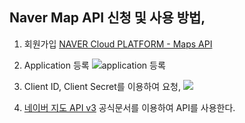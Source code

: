 ## Naver Map API 신청 및 사용 방법,

1. 회원가입
[NAVER Cloud PLATFORM - Maps API](https://www.ncloud.com/product/applicationService/maps)

2. Application 등록
![application 등록](https://velog.velcdn.com/images/kaydennna92/post/b382f149-9422-49c2-8353-e4d75396d861/image.png)

2. Client ID, Client Secret를 이용하여 요청,
![](https://velog.velcdn.com/images/kaydennna92/post/db0440d4-eeb0-4a7e-893b-a360c4d1efb8/image.png)
3. [네이버 지도 API v3](https://navermaps.github.io/maps.js.ncp/) 공식문서를 이용하여 API를 사용한다. 

